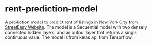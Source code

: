 # rent-prediction-model
A prediction model to predict rent of listings in New York City from [StreetEasy Website](https://streeteasy.com/).
The model is a Sequential model with two densely connected hidden layers, and an output layer that returns a single, continuous value.
The model is from keras api from Tensorflow.
